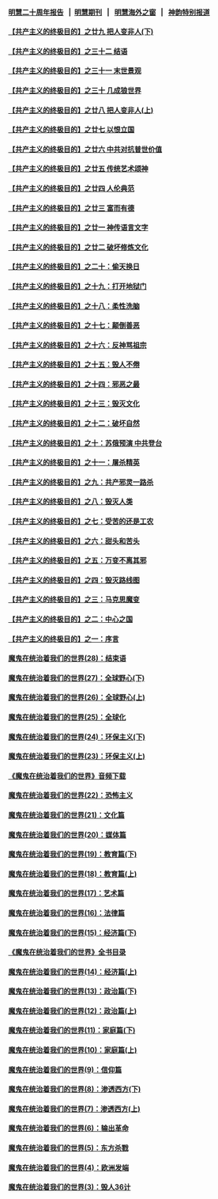 #### [明慧二十周年报告](https://github.com/gfw-breaker/mh-reports/blob/master/README.md?t=07221601) &nbsp;&nbsp;|&nbsp;&nbsp;[明慧期刊](https://github.com/gfw-breaker/mh-qikan) &nbsp;&nbsp;|&nbsp;&nbsp; [明慧海外之窗](https://github.com/gfw-breaker/mh-news/blob/master/README.md?t=07221601) &nbsp;&nbsp;|&nbsp;&nbsp; [神韵特别报道](https://github.com/gfw-breaker/mh-news/blob/master/shenyun.md?t=07221601) 

#### [【共产主义的终极目的】之廿九 把人变非人(下)](../pages/nsc422/n11344140.md?t=07221601) 

#### [【共产主义的终极目的】之三十二 结语](../pages/nsc422/n11360535.md?t=07221601) 

#### [【共产主义的终极目的】之三十一 末世景观](../pages/nsc422/n11351129.md?t=07221601) 

#### [【共产主义的终极目的】之三十 几成狼世界](../pages/nsc422/n11348280.md?t=07221601) 

#### [【共产主义的终极目的】之廿八 把人变非人(上)](../pages/nsc422/n11340492.md?t=07221601) 

#### [【共产主义的终极目的】之廿七 以恨立国](../pages/nsc422/n11336944.md?t=07221601) 

#### [【共产主义的终极目的】之廿六 中共对抗普世价值](../pages/nsc422/n11324785.md?t=07221601) 

#### [【共产主义的终极目的】之廿五 传统艺术颂神](../pages/nsc422/n11296396.md?t=07221601) 

#### [【共产主义的终极目的】之廿四 人伦典范](../pages/nsc422/n11296397.md?t=07221601) 

#### [【共产主义的终极目的】之廿三 富而有德](../pages/nsc422/n11283598.md?t=07221601) 

#### [【共产主义的终极目的】之廿一 神传语言文字](../pages/nsc422/n11263265.md?t=07221601) 

#### [【共产主义的终极目的】之廿二 破坏修炼文化](../pages/nsc422/n11245728.md?t=07221601) 

#### [【共产主义的终极目的】之二十：偷天换日](../pages/nsc422/n11238846.md?t=07221601) 

#### [【共产主义的终极目的】之十九：打开地狱门](../pages/nsc422/n11206376.md?t=07221601) 

#### [【共产主义的终极目的】之十八：柔性洗脑](../pages/nsc422/n11199994.md?t=07221601) 

#### [【共产主义的终极目的】之十七：颠倒善恶](../pages/nsc422/n11179782.md?t=07221601) 

#### [【共产主义的终极目的】之十六：反神骂祖宗](../pages/nsc422/n11166798.md?t=07221601) 

#### [【共产主义的终极目的】之十五：毁人不倦](../pages/nsc422/n11166792.md?t=07221601) 

#### [【共产主义的终极目的】之十四：邪恶之最](../pages/nsc422/n11150249.md?t=07221601) 

#### [【共产主义的终极目的】之十三：毁灭文化](../pages/nsc422/n11135227.md?t=07221601) 

#### [【共产主义的终极目的】之十二：破坏自然](../pages/nsc422/n11135214.md?t=07221601) 

#### [【共产主义的终极目的】之十：苏俄预演 中共登台](../pages/nsc422/n11118424.md?t=07221601) 

#### [【共产主义的终极目的】之十一：屠杀精英](../pages/nsc422/n11118442.md?t=07221601) 

#### [【共产主义的终极目的】之九：共产邪灵一路杀](../pages/nsc422/n11114139.md?t=07221601) 

#### [【共产主义的终极目的】之八：毁灭人类](../pages/nsc422/n11108503.md?t=07221601) 

#### [【共产主义的终极目的】之七：受苦的还是工农](../pages/nsc422/n11101809.md?t=07221601) 

#### [【共产主义的终极目的】之六：甜头和苦头](../pages/nsc422/n11096971.md?t=07221601) 

#### [【共产主义的终极目的】之五：万变不离其邪](../pages/nsc422/n11091285.md?t=07221601) 

#### [【共产主义的终极目的】之四：毁灭路线图](../pages/nsc422/n11086284.md?t=07221601) 

#### [【共产主义的终极目的】之三：马克思魔变](../pages/nsc422/n11061941.md?t=07221601) 

#### [【共产主义的终极目的】之二：中心之国](../pages/nsc422/n11047728.md?t=07221601) 

#### [【共产主义的终极目的】之一：序言](../pages/nsc422/n11086077.md?t=07221601) 

#### [魔鬼在统治着我们的世界(28)：结束语](../pages/nsc422/n10936246.md?t=07221601) 

#### [魔鬼在统治着我们的世界(27)：全球野心(下)](../pages/nsc422/n10928319.md?t=07221601) 

#### [魔鬼在统治着我们的世界(26)：全球野心(上)](../pages/nsc422/n10900318.md?t=07221601) 

#### [魔鬼在统治着我们的世界(25)：全球化](../pages/nsc422/n10788205.md?t=07221601) 

#### [魔鬼在统治着我们的世界(24)：环保主义(下)](../pages/nsc422/n10695307.md?t=07221601) 

#### [魔鬼在统治着我们的世界(23)：环保主义(上)](../pages/nsc422/n10688613.md?t=07221601) 

#### [《魔鬼在统治着我们的世界》音频下载](../pages/nsc422/n10635553.md?t=07221601) 

#### [魔鬼在统治着我们的世界(22)：恐怖主义](../pages/nsc422/n10614727.md?t=07221601) 

#### [魔鬼在统治着我们的世界(21)：文化篇](../pages/nsc422/n10597706.md?t=07221601) 

#### [魔鬼在统治着我们的世界(20)：媒体篇](../pages/nsc422/n10586579.md?t=07221601) 

#### [魔鬼在统治着我们的世界(19)：教育篇(下)](../pages/nsc422/n10564808.md?t=07221601) 

#### [魔鬼在统治着我们的世界(18)：教育篇(上)](../pages/nsc422/n10526970.md?t=07221601) 

#### [魔鬼在统治着我们的世界(17)：艺术篇](../pages/nsc422/n10499093.md?t=07221601) 

#### [魔鬼在统治着我们的世界(16)：法律篇](../pages/nsc422/n10485969.md?t=07221601) 

#### [魔鬼在统治着我们的世界(15)：经济篇(下)](../pages/nsc422/n10469975.md?t=07221601) 

#### [《魔鬼在统治着我们的世界》全书目录](../pages/nsc422/n10464261.md?t=07221601) 

#### [魔鬼在统治着我们的世界(14)：经济篇(上)](../pages/nsc422/n10457370.md?t=07221601) 

#### [魔鬼在统治着我们的世界(13)：政治篇(下)](../pages/nsc422/n10448270.md?t=07221601) 

#### [魔鬼在统治着我们的世界(12)：政治篇(上)](../pages/nsc422/n10444576.md?t=07221601) 

#### [魔鬼在统治着我们的世界(11)：家庭篇(下)](../pages/nsc422/n10440961.md?t=07221601) 

#### [魔鬼在统治着我们的世界(10)：家庭篇(上)](../pages/nsc422/n10435448.md?t=07221601) 

#### [魔鬼在统治着我们的世界(9)：信仰篇](../pages/nsc422/n10432159.md?t=07221601) 

#### [魔鬼在统治着我们的世界(8)：渗透西方(下)](../pages/nsc422/n10429603.md?t=07221601) 

#### [魔鬼在统治着我们的世界(7)：渗透西方(上)](../pages/nsc422/n10426013.md?t=07221601) 

#### [魔鬼在统治着我们的世界(6)：输出革命](../pages/nsc422/n10421536.md?t=07221601) 

#### [魔鬼在统治着我们的世界(5)：东方杀戮](../pages/nsc422/n10417707.md?t=07221601) 

#### [魔鬼在统治着我们的世界(4)：欧洲发端](../pages/nsc422/n10414890.md?t=07221601) 

#### [魔鬼在统治着我们的世界(3)：毁人36计](../pages/nsc422/n10411583.md?t=07221601) 

